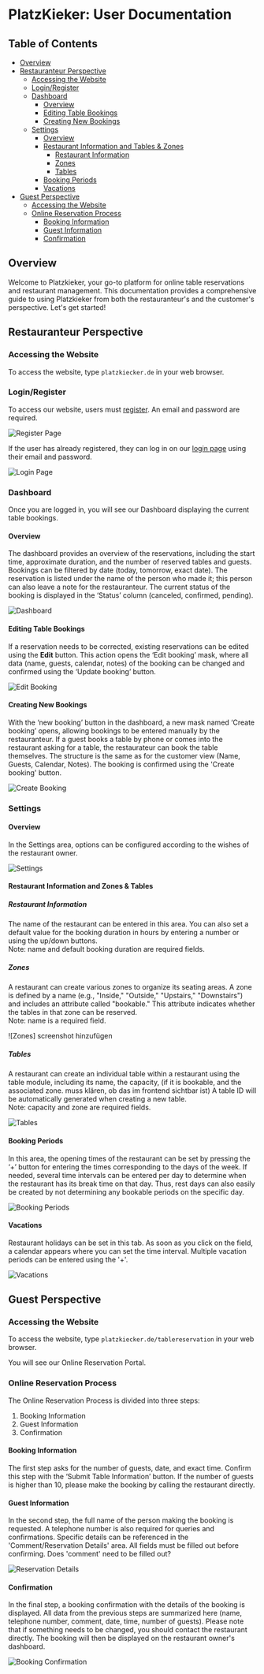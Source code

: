# PlatzKieker: User Documentation

## Table of Contents
- [Overview](#overview)
- [Restauranteur Perspective](#restauranteur-perspective)
    - [Accessing the Website](#accessing-the-website)
    - [Login/Register](#loginregister)
    - [Dashboard](#dashboard)
        - [Overview](#overview)
        - [Editing Table Bookings](#editing-table-bookings)
        - [Creating New Bookings](#creating-new-bookings)
    - [Settings](#settings)
        - [Overview](#overview-1)
        - [Restaurant Information and Tables & Zones](#restaurant-information-and-tables--zones)
            - [Restaurant Information](#restaurant-information)
            - [Zones](#zones)
            - [Tables](#tables)
        - [Booking Periods](#booking-periods)
        - [Vacations](#vacations)
- [Guest Perspective](#guest-perspective)
    - [Accessing the Website](#accessing-the-website-1)
    - [Online Reservation Process](#online-reservation-process)
        - [Booking Information](#booking-information)
        - [Guest Information](#guest-information)
        - [Confirmation](#confirmation)

## Overview

Welcome to Platzkieker, your go-to platform for online table reservations and restaurant management. This documentation provides a comprehensive guide to using Platzkieker from both the restauranteur's and the customer's perspective. Let's get started!

## Restauranteur Perspective

### Accessing the Website

To access the website, type `platzkiecker.de` in your web browser.

### Login/Register

To access our website, users must [register](https://platzkiecker.de/register). An email and password are required.

![Register Page](images/register.png)

If the user has already registered, they can log in on our [login page](https://platzkiecker.de/login) using their email and password.

![Login Page](images/login.png)

### Dashboard

Once you are logged in, you will see our Dashboard displaying the current table bookings.

#### Overview

The dashboard provides an overview of the reservations, including the start time, approximate duration, and the number of reserved tables and guests. Bookings can be filtered by date (today, tomorrow, exact date). The reservation is listed under the name of the person who made it; this person can also leave a note for the restauranteur. The current status of the booking is displayed in the ‘Status’ column (canceled, confirmed, pending).

![Dashboard](images/dashboard.png)

#### Editing Table Bookings

If a reservation needs to be corrected, existing reservations can be edited using the **Edit** button. This action opens the ‘Edit booking’ mask, where all data (name, guests, calendar, notes) of the booking can be changed and confirmed using the ‘Update booking’ button.

![Edit Booking](images/edit_booking.png)

#### Creating New Bookings

With the ‘new booking’ button in the dashboard, a new mask named ‘Create booking’ opens, allowing bookings to be entered manually by the restauranteur. If a guest books a table by phone or comes into the restaurant asking for a table, the restaurateur can book the table themselves. The structure is the same as for the customer view (Name, Guests, Calendar, Notes). The booking is confirmed using the 'Create booking' button.

![Create Booking](images/create_booking.png)

### Settings

#### Overview

In the Settings area, options can be configured according to the wishes of the restaurant owner.

![Settings](images/settings.png)

#### Restaurant Information and Zones & Tables

##### Restaurant Information

The name of the restaurant can be entered in this area. You can also set a default value for the booking duration in hours by entering a number or using the up/down buttons. <br>
Note: name and default booking duration are required fields.

##### Zones

A restaurant can create various zones to organize its seating areas. A zone is defined by a name (e.g., "Inside," "Outside," "Upstairs," "Downstairs") and includes an attribute called "bookable." This attribute indicates whether the tables in that zone can be reserved. <br>
Note: name is a required field.

![Zones] screenshot hinzufügen

##### Tables

A restaurant can create an individual table within a restaurant using the table module, including its name, the capacity, (if it is bookable, and the associated zone. muss klären, ob das im frontend sichtbar ist) A table ID will be automatically generated when creating a new table. <br>
Note: capacity and zone are required fields.

![Tables](images/tables.png)

#### Booking Periods

In this area, the opening times of the restaurant can be set by pressing the ‘+’ button for entering the times corresponding to the days of the week. If needed, several time intervals can be entered per day to determine when the restaurant has its break time on that day. Thus, rest days can also easily be created by not determining any bookable periods on the specific day.


![Booking Periods](images/booking_periods.png)

#### Vacations

Restaurant holidays can be set in this tab. As soon as you click on the field, a calendar appears where you can set the time interval. Multiple vacation periods can be entered using the '+'.

![Vacations](images/vacations.png)

## Guest Perspective

### Accessing the Website

To access the website, type `platzkiecker.de/tablereservation` in your web browser.

You will see our Online Reservation Portal.

### Online Reservation Process

The Online Reservation Process is divided into three steps:
1. Booking Information
2. Guest Information
3. Confirmation

#### Booking Information

The first step asks for the number of guests, date, and exact time. Confirm this step with the ‘Submit Table Information’ button. If the number of guests is higher than 10, please make the booking by calling the restaurant directly.

#### Guest Information

In the second step, the full name of the person making the booking is requested. A telephone number is also required for queries and confirmations. Specific details can be referenced in the 'Comment/Reservation Details' area. All fields must be filled out before confirming.
Does 'comment' need to be filled out?

![Reservation Details](images/reservation.png)

#### Confirmation

In the final step, a booking confirmation with the details of the booking is displayed. All data from the previous steps are summarized here (name, telephone number, comment, date, time, number of guests). Please note that if something needs to be changed, you should contact the restaurant directly. The booking will then be displayed on the restaurant owner's dashboard.

![Booking Confirmation](images/reservation_2.png)
